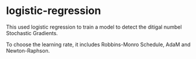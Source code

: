 # logistic-regression

This used logistic regression to train a model to detect the ditigal numbel Stochastic Gradients.

To choose the learning rate, it includes Robbins-Monro Schedule, AdaM and Newton-Raphson.
